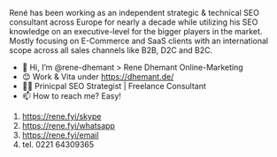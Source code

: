 René has been working as an independent strategic & technical SEO consultant across Europe for nearly a decade while utilizing his SEO knowledge on an executive-level for the bigger players in the market. Mostly focusing on E-Commerce and SaaS clients with an international scope across all sales channels like B2B, D2C and B2C.

- 👋 Hi, I’m @rene-dhemant > Rene Dhemant Online-Marketing
- 😊 Work & Vita under https://dhemant.de/
- 👨‍💻 Prinicpal SEO Strategist | Freelance Consultant
- 📫 How to reach me? Easy!
1. https://rene.fyi/skype
2. https://rene.fyi/whatsapp
3. https://rene.fyi/email
4. tel. 0221 64309365

<!---
rene-dhemant/rene-dhemant is a ✨ special ✨ repository because its `README.md` (this file) appears on your GitHub profile.
You can click the Preview link to take a look at your changes.
--->
